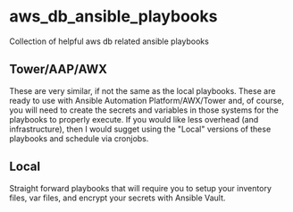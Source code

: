 # aws_db_ansible_playbooks
Collection of helpful aws db related ansible playbooks


## Tower/AAP/AWX
These are very similar, if not the same as the local playbooks. These are ready to use with Ansible Automation Platform/AWX/Tower and, of course, you will need to create the secrets and variables in those systems for the playbooks to properly execute. If you would like less overhead (and infrastructure), then I would sugget using the "Local" versions of these playbooks and schedule via cronjobs.

## Local
Straight forward playbooks that will require you to setup your inventory files, var files, and encrypt your secrets with Ansible Vault.


